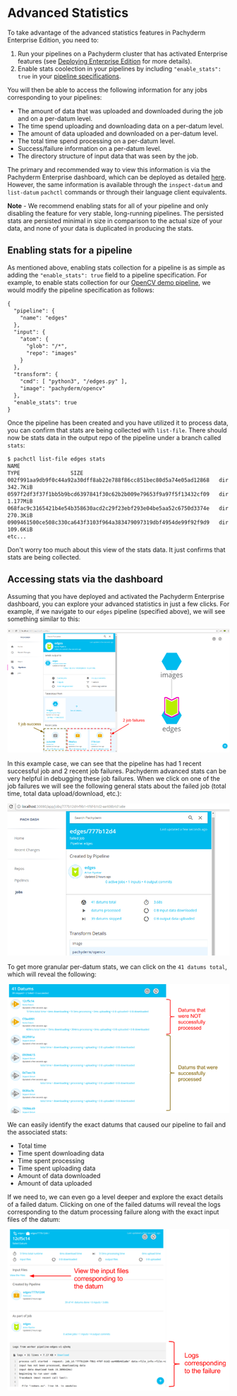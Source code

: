# Advanced Statistics

To take advantage of the advanced statistics features in Pachyderm Enterprise Edition, you need to:

1. Run your pipelines on a Pachyderm cluster that has activated Enterprise features (see [Deploying Enterprise Edition](deployment.html) for more details).
2. Enable stats coolection in your pipelines by including `"enable_stats": true` in your [pipeline specifications](http://pachyderm.readthedocs.io/en/latest/reference/pipeline_spec.html#enable-stats-optional).

You will then be able to access the following information for any jobs corresponding to your pipelines:

- The amount of data that was uploaded and downloaded during the job and on a per-datum level.
- The time spend uploading and downloading data on a per-datum level.
- The amount of data uploaded and downloaded on a per-datum level.
- The total time spend processing on a per-datum level.
- Success/failure information on a per-datum level.
- The directory structure of input data that was seen by the job.

The primary and recommended way to view this information is via the Pachyderm Enterprise dashboard, which can be deployed as detailed [here](deployment.html#deploying-the-pachyderm-enterprise-edition-dashboard). However, the same information is available through the `inspect-datum` and `list-datum` `pachctl` commands or through their language client equivalents.  

**Note** - We recommend enabling stats for all of your pipeline and only disabling the feature for very stable, long-running pipelines. The persisted stats are persisted minimal in size in comparison to the actual size of your data, and none of your data is duplicated in producing the stats.

## Enabling stats for a pipeline

As mentioned above, enabling stats collection for a pipeline is as simple as adding the `"enable_stats": true` field to a pipeline specification.  For example, to enable stats collection for our [OpenCV demo pipeline](http://pachyderm.readthedocs.io/en/latest/getting_started/beginner_tutorial.html#image-processing-with-opencv), we would modify the pipeline specification as follows:

```
{
  "pipeline": {
    "name": "edges"
  },
  "input": {
    "atom": {
      "glob": "/*",
      "repo": "images"
    }
  },
  "transform": {
    "cmd": [ "python3", "/edges.py" ],
    "image": "pachyderm/opencv"
  },
  "enable_stats": true
}
```

Once the pipeline has been created and you have utilized it to process data, you can confirm that stats are being collected with `list-file`. There should now be stats data in the output repo of the pipeline under a branch called `stats`:

```
$ pachctl list-file edges stats
NAME                                                               TYPE                SIZE                
002f991aa9db9f0c44a92a30dff8ab22e788f86cc851bec80d5a74e05ad12868   dir                 342.7KiB            
0597f2df3f37f1bb5b9bcd6397841f30c62b2b009e79653f9a97f5f13432cf09   dir                 1.177MiB            
068fac9c3165421b4e54b358630acd2c29f23ebf293e04be5aa52c6750d3374e   dir                 270.3KiB            
0909461500ce508c330ca643f3103f964a383479097319dbf4954de99f92f9d9   dir                 109.6KiB
etc...
```

Don't worry too much about this view of the stats data.  It just confirms that stats are being collected.

## Accessing stats via the dashboard

Assuming that you have deployed and activated the Pachyderm Enterprise dashboard, you can explore your advanced statistics in just a few clicks. For example, if we navigate to our `edges` pipeline (specified above), we will see something similar to this:

![alt tag](stats1.png)

In this example case, we can see that the pipeline has had 1 recent successful job and 2 recent job failures.  Pachyderm advanced stats can be very helpful in debugging these job failures.  When we click on one of the job failures we will see the following general stats about the failed job (total time, total data upload/download, etc.):

![alt tag](stats2.png)

To get more granular per-datum stats, we can click on the `41 datums total`, which will reveal the following:

![alt tag](stats3.png)

We can easily identify the exact datums that caused our pipeline to fail and the associated stats:

- Total time
- Time spent downloading data
- Time spent processing
- Time spent uploading data
- Amount of data downloaded
- Amount of data uploaded

If we need to, we can even go a level deeper and explore the exact details of a failed datum.  Clicking on one of the failed datums will reveal the logs corresponding to the datum processing failure along with the exact input files of the datum:

![alt tag](stats4.png)


